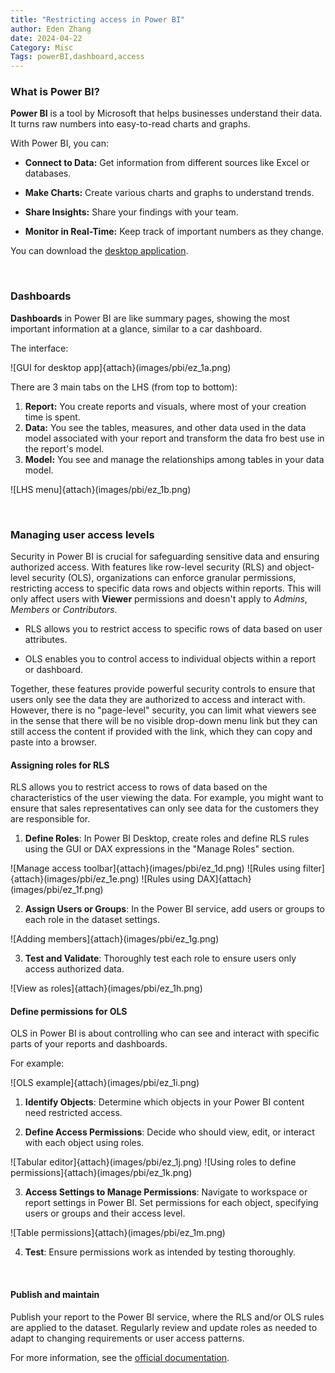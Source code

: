 ```yaml
---
title: "Restricting access in Power BI"
author: Eden Zhang
date: 2024-04-22
Category: Misc
Tags: powerBI,dashboard,access
---
```


### What is Power BI?

**Power BI** is a tool by Microsoft that helps businesses understand their data. It turns raw numbers into easy-to-read charts and graphs.

With Power BI, you can:

-   **Connect to Data:** Get information from different sources like Excel or databases.

-   **Make Charts:** Create various charts and graphs to understand trends.

-   **Share Insights:** Share your findings with your team.

-   **Monitor in Real-Time:** Keep track of important numbers as they change.

You can download the [desktop application](https://powerbi.microsoft.com/en-us/desktop/).

<br>

### Dashboards

**Dashboards** in Power BI are like summary pages, showing the most important information at a glance, similar to a car dashboard.

The interface:

![GUI for desktop app]{attach}(images/pbi/ez_1a.png)

There are 3 main tabs on the LHS (from top to bottom):

1.  **Report:** You create reports and visuals, where most of your creation time is spent.
2.  **Data:** You see the tables, measures, and other data used in the data model associated with your report and transform the data fro best use in the report's model.
3.  **Model:** You see and manage the relationships among tables in your data model.

![LHS menu]{attach}(images/pbi/ez_1b.png)

<br>

### Managing user access levels

Security in Power BI is crucial for safeguarding sensitive data and ensuring authorized access. With features like row-level security (RLS) and object-level security (OLS), organizations can enforce granular permissions, restricting access to specific data rows and objects within reports. This will only affect users with **Viewer** permissions and doesn't apply to *Admins*, *Members* or *Contributors*.

-   RLS allows you to restrict access to specific rows of data based on user attributes.

-   OLS enables you to control access to individual objects within a report or dashboard.

Together, these features provide powerful security controls to ensure that users only see the data they are authorized to access and interact with. However, there is no "page-level" security, you can limit what viewers see in the sense that there will be no visible drop-down menu link but they can still access the content if provided with the link, which they can copy and paste into a browser.

#### Assigning roles for RLS

RLS allows you to restrict access to rows of data based on the characteristics of the user viewing the data. For example, you might want to ensure that sales representatives can only see data for the customers they are responsible for.

1.  **Define Roles**: In Power BI Desktop, create roles and define RLS rules using the GUI or DAX expressions in the "Manage Roles" section.

![Manage access toolbar]{attach}(images/pbi/ez_1d.png) 
![Rules using filter]{attach}(images/pbi/ez_1e.png) 
![Rules using DAX]{attach}(images/pbi/ez_1f.png)

2.  **Assign Users or Groups**: In the Power BI service, add users or groups to each role in the dataset settings.

![Adding members]{attach}(images/pbi/ez_1g.png)

3.  **Test and Validate**: Thoroughly test each role to ensure users only access authorized data.

![View as roles]{attach}(images/pbi/ez_1h.png)

#### Define permissions for OLS

OLS in Power BI is about controlling who can see and interact with specific parts of your reports and dashboards.

For example:

![OLS example]{attach}(images/pbi/ez_1i.png)

1.  **Identify Objects**: Determine which objects in your Power BI content need restricted access.

2.  **Define Access Permissions**: Decide who should view, edit, or interact with each object using roles.

![Tabular editor]{attach}(images/pbi/ez_1j.png) 
![Using roles to define permissions]{attach}(images/pbi/ez_1k.png)

3.  **Access Settings to Manage Permissions**: Navigate to workspace or report settings in Power BI. Set permissions for each object, specifying users or groups and their access level.

![Table permissions]{attach}(images/pbi/ez_1m.png)

4.  **Test**: Ensure permissions work as intended by testing thoroughly.

<br>

#### Publish and maintain

Publish your report to the Power BI service, where the RLS and/or OLS rules are applied to the dataset. Regularly review and update roles as needed to adapt to changing requirements or user access patterns.

For more information, see the [official documentation](https://learn.microsoft.com/en-us/power-bi/enterprise/).
